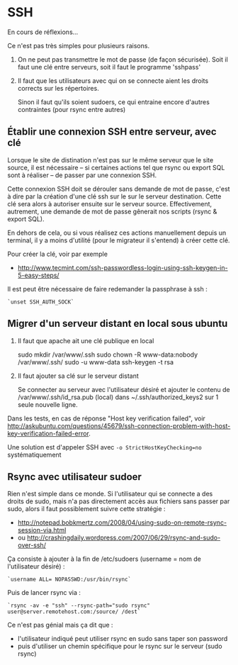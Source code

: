 
# SSH

En cours de réflexions…

Ce n'est pas très simples pour plusieurs raisons.

1) On ne peut pas transmettre le mot de passe (de façon sécurisée).
   Soit il faut une clé entre serveurs, soit il faut le programme 'sshpass'

2) Il faut que les utilisateurs avec qui on se connecte aient les droits
   corrects sur les répertoires.

   Sinon il faut qu'ils soient sudoers, ce qui entraine encore d'autres
   contraintes (pour rsync entre autres)


## Établir une connexion SSH entre serveur, avec clé

Lorsque le site de distination n'est pas sur le même serveur
que le site source, il est nécessaire – si certaines actions tel que
rsync ou export SQL sont à réaliser – de passer par une connexion SSH.

Cette connexion SSH doit se dérouler sans demande de mot de passe, c'est
à dire par la création d'une clé ssh sur le sur le serveur destination.
Cette clé sera alors à autoriser ensuite sur le serveur source.
Effectivement, autrement, une demande de mot de passe gênerait nos scripts
(rsync & export SQL).

En dehors de cela, ou si vous réalisez ces actions manuellement depuis un
terminal, il y a moins d'utilité (pour le migrateur il s'entend) à créer
cette clé.

Pour créer la clé, voir par exemple 
- http://www.tecmint.com/ssh-passwordless-login-using-ssh-keygen-in-5-easy-steps/

Il est peut être nécessaire de faire redemander la passphrase à ssh :

    `unset SSH_AUTH_SOCK`



## Migrer d'un serveur distant en local sous ubuntu

1) Il faut que apache ait une clé publique en local

    sudo mkdir /var/www/.ssh
    sudo chown -R www-data:nobody /var/www/.ssh/
    sudo -u www-data ssh-keygen -t rsa

2) Il faut ajouter sa clé sur le serveur distant

    Se connecter au serveur avec l'utilisateur désiré et ajouter
    le contenu de /var/www/.ssh/id_rsa.pub (local) dans ~/.ssh/authorized_keys2
    sur 1 seule nouvelle ligne.

Dans les tests, en cas de réponse "Host key verification failed", voir
http://askubuntu.com/questions/45679/ssh-connection-problem-with-host-key-verification-failed-error.

Une solution est d'appeler SSH avec `-o StrictHostKeyChecking=no` systématiquement



## Rsync avec utilisateur sudoer

Rien n'est simple dans ce monde. Si l'utilisateur qui se connecte a des
droits de sudo, mais n'a pas directement accès aux fichiers sans passer
par sudo, alors il faut possiblement suivre cette stratégie :

- http://notepad.bobkmertz.com/2008/04/using-sudo-on-remote-rsync-session-via.html
- ou http://crashingdaily.wordpress.com/2007/06/29/rsync-and-sudo-over-ssh/

Ça consiste à ajouter à la fin de /etc/sudoers (username = nom de l'utilisateur désiré) :

    `username ALL= NOPASSWD:/usr/bin/rsync`

Puis de lancer rsync via :

    `rsync -av -e "ssh" --rsync-path="sudo rsync" user@server.remotehost.com:/source/ /dest`

Ce n'est pas génial mais ça dit que :

- l'utilisateur indiqué peut utiliser rsync en sudo sans taper son password
- puis d'utiliser un chemin spécifique pour le rsync sur le serveur (sudo rsync)
